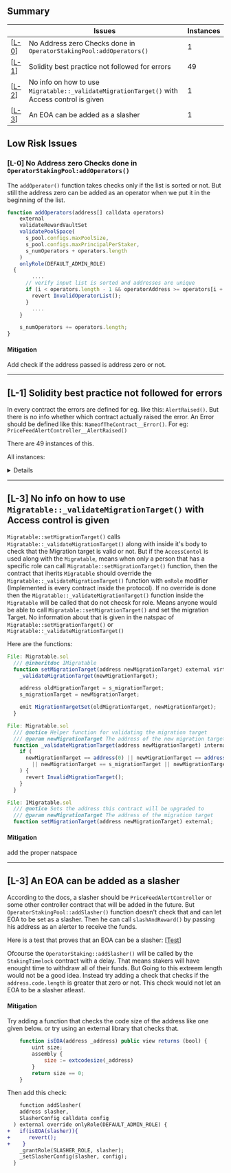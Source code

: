 ## Summary

|                | Issues                                                                                      | Instances |
| -------------- | ------------------------------------------------------------------------------------------- | --------- |
| [[L-0](#low1)] | No Address zero Checks done in `OperatorStakingPool:addOperators()`                         | 1         |
| [[L-1](#low2)] | Solidity best practice not followed for errors                                              | 49        |
| [[L-2](#low3)] | No info on how to use `Migratable::_validateMigrationTarget()` with Access control is given | 1         |
| [[L-3](#low4)] | An EOA can be added as a slasher                                                            | 1         |

## Low Risk Issues

### [L-0] No Address zero Checks done in `OperatorStakingPool:addOperators()` <a id="low1"></a>

The `addOperator()` function takes checks only if the list is sorted or not. But still the address zero can be added as an operator when we put it in the beginning of the list.

```Javascript
function addOperators(address[] calldata operators)
    external
    validateRewardVaultSet
    validatePoolSpace(
      s_pool.configs.maxPoolSize,
      s_pool.configs.maxPrincipalPerStaker,
      s_numOperators + operators.length
    )
    onlyRole(DEFAULT_ADMIN_ROLE)
  {
        ....
      // verify input list is sorted and addresses are unique
      if (i < operators.length - 1 && operatorAddress >= operators[i + 1]) {
        revert InvalidOperatorList();
      }
        ....
    }

    s_numOperators += operators.length;
}
```

#### Mitigation

Add check if the address passed is address zero or not.

---

## [L-1] Solidity best practice not followed for errors <a id="low2"></a>

In every contract the errors are defined for eg. like this: `AlertRaised()`. But there is no info whether which contract actually raised the error.
An Error should be defined like this: `NameofTheContract__Error()`. For eg: `PriceFeedAlertController__AlertRaised()`

There are 49 instances of this.

All instances:

<details>
Instances:

```Javascript
File: CommunityStakingPool.sol

22 error MerkleRootNotSet();

```

```Javascript
File: OperatorStakingPool.sol

27   error InvalidOperatorList();

29   error StakerNotOperator();

33  error OperatorAlreadyExists(address operator);

36  error OperatorDoesNotExist(address operator);

39  error OperatorHasBeenRemoved(address operator);

41  error OperatorCannotBeCommunityStaker(address operator);

48  error InsufficientPoolSpace(
    uint256 maxPoolSize, uint256 maxPrincipalPerStaker, uint256 numOperators
  );

56  error InadequateInitialOperatorCount(uint256 numOperators, uint256 minInitialOperatorCount);

59  error InvalidAlerterRewardFundAmount();

64  error InsufficientAlerterRewardFunds(uint256 amountToWithdraw, uint256 remainingBalance);

```

```Javascript
File StakingPoolBase.sol

44 error PoolNotActive();

47  error InvalidUnbondingPeriod();

50  error InvalidClaimPeriod();

55  error UnbondingPeriodActive(uint256 unbondingPeriodEndsAt);

60  error StakerNotInClaimPeriod(address staker);

65  error InvalidClaimPeriodRange(uint256 minClaimPeriod, uint256 maxClaimPeriod);

69  error InvalidUnbondingPeriodRange(uint256 minUnbondingPeriod, uint256 maxUnbondingPeriod);

74  error RewardVaultNotActive();

78  error CannotClaimRewardWhenPaused();
```

```Javascript
File: PriceFeedAlertController.sol

35  error InvalidZeroAddress();

37  error InvalidPriorityPeriodThreshold();

40  error InvalidRegularPeriodThreshold();

45  error DoesNotHaveSlasherRole();

47  error InvalidPoolStatus(bool currentStatus, bool requiredStatus);

49  error FeedDoesNotExist();

52  error InvalidOperatorList();

54  error InvalidSlashableAmount();

57  error InvalidAlerterRewardAmount();

59  error AlertInvalid();
```

```Javascript
File: RewardVault.sol

49  error InvalidPool();

52  error InvalidRewardAmount();

54  error InvalidEmissionRate();

58  error InvalidDelegationRateDenominator();

62  error InvalidMigrationSource();

67  error AccessForbidden();

71  error InvalidZeroAddress();

74  error RewardDurationTooShort();

78  error InsufficentRewardsForDelegationRate();

82  error VaultAlreadyClosed();

86  error NoRewardToClaim();

92  error InvalidStaker(address stakerArg, address msgSender);

95  error SenderNotLinkToken();

98  error CannotClaimRewardWhenPaused();
```

```Javascript
File: StakingTimelock.sol

24  error InvalidZeroAddress();
```

```Javascript
29  error InvalidZeroAddress();

32  error InvalidSourceAddress();

35  error InvalidAmounts(uint256 amountToStake, uint256 amountToWithdraw, uint256 amountTotal);

37  error SenderNotLinkToken();
```

</details>

---

## [L-3] No info on how to use `Migratable::_validateMigrationTarget()` with Access control is given<a id="low3"></a>

`Migratable::setMigrationTarget()` calls `Migratable::_validateMigrationTarget()` along with inside it's body to check that the Migration target is valid or not. But if the `AccessContol` is used along with the `Migratable`, means when only a person that has a specific role can call `Migratable::setMigrationTarget()` function, then the contract that iherits `Migratable` should override the `Migratable::_validateMigrationTarget()` function with `onRole` modifier (Implemented is every contract inside the protocol). If no override is done then the `Migratable::_validateMigrationTarget()` function inside the `Migratable` will be called that do not checsk for role. Means anyone would be able to call `Migratable::setMigrationTarget()` and set the migration Target. No information about that is given in the natspac of `Migratable::setMigrationTarget()` or `Migratable::_validateMigrationTarget()`

Here are the functions:

```Javascript
File: Migratable.sol
  /// @inheritdoc IMigratable
  function setMigrationTarget(address newMigrationTarget) external virtual override {
    _validateMigrationTarget(newMigrationTarget);

    address oldMigrationTarget = s_migrationTarget;
    s_migrationTarget = newMigrationTarget;

    emit MigrationTargetSet(oldMigrationTarget, newMigrationTarget);
  }
```

```Javascript
File: Migratable.sol
  /// @notice Helper function for validating the migration target
  /// @param newMigrationTarget The address of the new migration target
  function _validateMigrationTarget(address newMigrationTarget) internal virtual {
    if (
      newMigrationTarget == address(0) || newMigrationTarget == address(this)
        || newMigrationTarget == s_migrationTarget || newMigrationTarget.code.length == 0
    ) {
      revert InvalidMigrationTarget();
    }
  }
```

```Javascript
File: IMigratable.sol
  /// @notice Sets the address this contract will be upgraded to
  /// @param newMigrationTarget The address of the migration target
  function setMigrationTarget(address newMigrationTarget) external;
```

#### Mitigation

add the proper natspace

---

## [L-3] An EOA can be added as a slasher

According to the docs, a slasher should be `PriceFeedAlertController` or some other controller contract that will be added in the future. But `OperatorStakingPool::addSlasher()` function doesn't check that and can let EOA to be set as a slasher. Then he can call `slashAndReward()` by passing his address as an alerter to receive the funds.

Here is a test that proves that an EOA can be a slasher: [[Test](Link)]

Ofcourse the `OperatorStaking::addSlasher()` will be called by the `StakingTimelock` contract with a delay. That means stakers will have enought time to withdraw all of their funds. But Going to this extreem length would not be a good idea. Instead try adding a check that checks if the `address.code.length` is greater that zero or not. This check would not let an EOA to be a slasher atleast.

#### Mitigation

Try adding a function that checks the code size of the address like one given below. or try using an external library that checks that.<a id="low4"></a>

```Javascript
    function isEOA(address _address) public view returns (bool) {
        uint size;
        assembly {
            size := extcodesize(_address)
        }
        return size == 0;
    }
```

Then add this check:

```diff
    function addSlasher(
    address slasher,
    SlasherConfig calldata config
  ) external override onlyRole(DEFAULT_ADMIN_ROLE) {
+   if(isEOA(slasher)){
+      revert();
+    }
    _grantRole(SLASHER_ROLE, slasher);
    _setSlasherConfig(slasher, config);
  }
```
